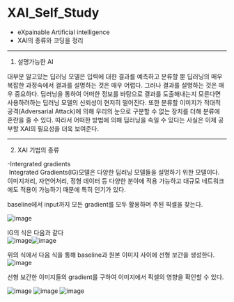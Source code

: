 # XAI_Self_Study
* eXpainable Artificial intelligence
* XAI의 종류와 코딩을 정리
---
1. 설명가능한 AI

 대부분 알고있는 딥러닝 모델은 입력에 대한 결과를 예측하고 분류할 뿐 딥러닝의 매우 복잡한 과정속에서 결과를 설명하는 것은 매우 어렵다.
그러나 결과를 설명하는 것은 매우 중요하다. 
딥러닝을 통하여 어떠한 정보를 바탕으로 결과를 도출해내는지 모른다면 사용하려하는 딥러닝 모델의 신뢰성이 현저히 떨어진다. 
또한 분류할 이미지가 적대적 공격(Adversarial Attack)에 의해 우리의 눈으로 구분할 수 없는 장치를 더해 분류에 혼란을 줄 수 있다.
따라서 어떠한 방법에 의해 딥러닝을 속일 수 있다는 사실은 이제 공부할 XAI의 필요성을 더욱 보여준다.

---
2. XAI 기법의 종류
 
 -Intergrated gradients  
  Integrated Gradients(IG)모델은 다양한 딥러닝 모델들을 설명하기 위한 모델이다. 이미지처리, 자연어처리, 정형 데이터 등 다양한 분야에 적용 가능하고 대규모 네트워크에도 적용이 가능하기 때문에 특히 인기가 있다.

 baseline에서 input까지 모든 gradient를 모두 활용하며 주된 픽셀을 찾는다.
 
![image](https://user-images.githubusercontent.com/71332005/137852768-265fd90a-39f8-4eb6-8a30-76a257dee74b.png)
 
 IG의 식은 다음과 같다   
 ![image](https://user-images.githubusercontent.com/71332005/137853298-c4133d3d-4fae-43e7-95ba-addf2be543d2.png)![image](https://user-images.githubusercontent.com/71332005/137853346-f4702680-c623-47da-a1fd-fe07cd6f65ca.png)

위의 식에서 다음 식을 통해 baseline과 원본 이미지 사이에 선형 보간을 생성한다.   
![image](https://user-images.githubusercontent.com/71332005/137853523-588582fd-fbd0-4867-857f-fe2d73dbbce6.png)

선형 보간한 이미지들의 gradient를 구하여 이미지에서 픽셀의 영향을 확인할 수 있다.   

![image](https://user-images.githubusercontent.com/71332005/137855470-99c8af7a-c13c-4c7c-9993-27a1d581c0e3.png)
![image](https://user-images.githubusercontent.com/71332005/137855488-f7bed532-886b-422c-a9e6-4502f36f7dd9.png)
![image](https://user-images.githubusercontent.com/71332005/137855503-f37fbd2c-a3c5-44f9-ad4b-ae96f8eadd57.png)




